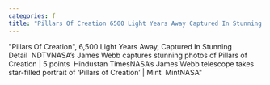 ```yaml
---
categories: f
title: "Pillars Of Creation 6500 Light Years Away Captured In Stunning Detail  NDTV"
---
```

"Pillars Of Creation", 6,500 Light Years Away, Captured In Stunning Detail&nbsp;&nbsp;NDTVNASA’s James Webb captures stunning photos of Pillars of Creation | 5 points&nbsp;&nbsp;Hindustan TimesNASA’s James Webb telescope takes star-filled portrait of ‘Pillars of Creation’ | Mint&nbsp;&nbsp;MintNASA"